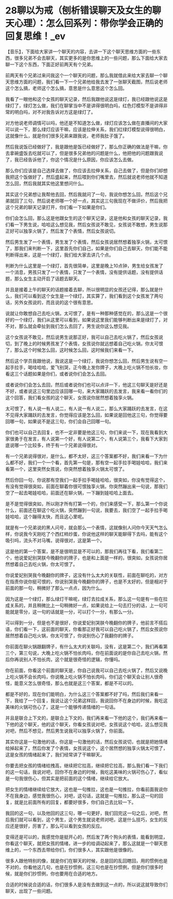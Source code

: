 # 28聊以为戒（刨析错误聊天及女生的聊天心理）：怎么回系列：带你学会正确的回复思维！_ev

【音乐】，下面给大家讲一个聊天的内容，去讲一下这个聊天思维方面的一些东西，很多兄弟不会去聊天，其实更多的是你思维上的一些问题，那么下面给大家去聊一下这个东西，下面正好前两天有个兄弟。

前两天有个兄弟过来问我这个一个聊天的问题，那么我就借此来给大家去聊一个聊天思维方面的问题，我们看一下一个兄弟他给我去发了一张聊天截图，然后说老师这个怎么搞，老师这个怎么搞，意思是什么意思这个怎么回。

我看了一眼他和这个女孩的聊天记录，然后我跟他说这是绿灯，我已经跟他说这是绿灯了，绿灯怎么做，我们在聊掌当中不是讲得很明白吗，红色灯模型不是讲得非常的明白吗，对不对我告诉对方这是绿灯了。

对方他说老师调情可以吗，他还是不知道怎么做，绿灯应该怎么做在直播间的大家可以说一下，那么绿灯应该干嘛，应该是拉伸关系，我们红绿灯模型说得很明白，这就像什么，就是你们很多兄弟来跟我说，老师我肚子饿了。

然后我说饭已经做好了，我是跟他是饭已经做好了，那么你正确的做法是干嘛，你去拿碗盛饭去吃就可以了，但是很多兄弟他的问题是什么，他把他的问题跟我说了，我已经告诉他了，你这个情况是什么原因，你应该怎么去做。

那么你们应该是自己选择去做了，你应该去拉伸关系，自己去做了，但是你们却想我把这个饭做好了，然后盛起来，然后喂到你们嘴里去，然后就说老师他就不知道怎么回，然后我就其实他这里想问什么。

其实这个兄弟想让我帮他去回，然后我就问了一句，我说你想怎么回，然后这个兄弟就回了三句，然后说老师哪一个好一点，其实这三句我现在不做评价，然后我把这个兄弟的聊天记录打开，你们看一下如果是你们。

你们会怎么回，那么这是他跟女生的这个聊天记录，这是他和女孩的聊天记录，我们看一下男生说，哈哈这么想见我，然后女孩说不敢见，女孩说不敢想，男生说那正好可以独享火锅了，然后发了个表情，然后女孩说切。

然后男生发了一个表情，男生发了个表情，然后女孩说居然想着独享火锅，太可恨了，那我们来判断一下，这里首先你们自己，如果是你们自己去聊天，你们能不能判断得出来，这是一个绿灯，我们给大家去讲几个点。

判断为什么这里是一个绿灯，首先很简单，这里是晚上10点钟，男生给女孩发了一个消息，男孩只发了一个表情，只发了一个表情，没有提供话题，没有提供话题，那么女生主动开启了话题去聊天。

并且是接着上午的聊天的话题接着去聊，所以很明显的女孩还记得，那么就是什么，我们可以看到这个女生是一个绿灯，其实算了，我们看到这个女孩发了两句话，另外女孩说的，而且说的这个很有意思。

说就让你敢想自己去吃火锅，太可恨了，是有一种那种感觉在的，那么这是一个很好的一个绿灯，我们从这里可以看到，如果说这里我们能够判断出来是绿灯了，对不对，那么就会牵扯到我们怎么去回了，男生说你这么想见我。

这个女孩说不敢见，然后说男生说那正好，我可以自己去吃火锅了，然后女孩说切，到了晚上的时候男孩发了个表情，女孩说你就远想着自己吃火锅，你太可恨了，那么这个时候怎么回，这时候怎么回，这时候我们来看一下。

然后这个学员我跟他说，我说这是一个绿灯，我说你想怎么回，然后男生说有空一起手拉手，喝哇哈哈，爱飞别哭，正今晚上发你牌子，大晚上吃火锅不怕长妆，你看这三个话题如果是你们，或者说你们会怎么去回。

或者说你们会怎么去回，然后或者说你们也可以点评一下，他这三句聊天是好还是不好，或者说这三句里边应该回哪一句，来大家踊跃的去发言，我来看一看你们的这个回答，我们看女孩的这个聊天，女孩说你居然想着独享火锅。

太可恨了，有人说一有人说二，有人说一有人说二，那么大家踊跃的去发言，在这不见得大家踊跃的去发言，你觉得应该是怎么回，如果说是回他这三句，你觉得要回哪一句，如果说不是这三句，你们会自己回哪一句。

你们也可以自己去回复，也不一定非要是他这三句，你们来说一下，现在我看到大家很勇于在发言，有人说第一个好，有人说第二个，有人说第三个，我看下大家到底说哪一个比较多，终于有一个兄弟说得很对。

有一个兄弟说得很对，是什么，都不太好，这三个答案都不好，我们来看一下为什么都不好，我们一个一个看，首先第一句是，那有空一起手拉手喝娃哈哈，我们来看第一个，这里突然女孩说，你突然想着独享火锅太可恨了。

然后你回一句，你说那有空我们一起手拉手喝娃哈哈，很突如，你没有觉得这个，有没有觉得很突如，前面在聊着你很可恨独享火锅，你突然蹦出来一句说，那我们空了一起去喝娃哈哈，前面还在聊火锅，一下蹦到娃哈哈上面去。

是不是觉得很突如，所以刚才所有打第一个的，你们来感受一下，那么第一个你说什么，前面还在聊这个吃火锅，突然蹦到一句说，我要去，我们空了一起手拉手喝娃哈哈，这个蹦得太快，而且这心里呢。

就是有一个兄弟说的黑人问号，就会那么一个表情，这就像别人问你今天天气怎么样，你说我今天刚吃了个西红柿炒蛋，你说他这样的聊天能聊得下去吗，能有这个吸引吗，流头不对马嘴，说得很对，这是第一个。

这是他的第一个答案，是不是很明显是不可以的，那我们再往下看，我们看第二个，他说爱妃别哭朕今晚翻你的牌子，也是和上面是一样的，很突如，女孩说你居然想着自己去吃火锅，你太可恨了。

你说爱妃别哭我今晚翻你的牌子，这没有什么太大的关联性，前面在聊吃的，对方在指责你说你挺可恨的，你说别哭我今晚翻你的牌子，也是不太好的，但是相对于前面的那一句，稍微好了那么一点点，因为什么。

因为这是一个绿灯，那么绿灯干嘛呢，绿灯去拉成关系，那么这一句是有一些在拉成关系的，并且稍微比上一句稍微好一点，如果说给上一句去打分的话，上一句可能就是零分，这一句的话就是一分，可以打个一分，有那么一分。

可以得到一分，但是也不是很好，你说爱妃别哭朕今晚翻你的牌子，他前言不搭后语，你们看一下，这前面的聊天，你看那正好我可以自己吃火锅了，然后女孩说你居然想着自己吃火锅，你太可恨了，你说别伤心了我翻你的牌子。

你前面在聊火锅跟翻牌子，有什么太大的关联吗，没有，这是第二个，我们再看第三个，第三句说，大晚上吃火锅不怕长肉吗，你在前面说的是你自己去吃火锅，然后你再说别人不怕长肉，这个就是很奇怪的逻辑，你懂吗。

你在前面，你看这个前面的聊天是，你自己说我可以自己去吃火锅了，然后又说晚上吃火锅不会长肉吗，你说晚上吃火锅不怕长肉吗，你们这个聊天会让别人很奇怪，能意义怎么很奇怪，那么也就是这三个答案，都是不可以的。

都是不好的，现在你们能明白，为什么这三个答案都不好了吗，然后我们来看一下，我给了一个回复，我说让这个兄弟这样回，我说回你不在身边的时候，我吃这美味的火锅可伤心了，这是一个能够传递情绪的一句话。

并且是联合上下文的，是联合上下文的，我们再来看一下他的这个，我们再来看一下他的这个聊天，他的这个聊天，你看女孩说对吧，女孩说这个哈哈，这么想见我对吧，然后不想见，然后男生说我可以独享火锅了，你前面。

其实你这是一句激他的话，你这是一句激他的话，然后女孩说切，也就是把她情绪给掉起来了，然后你发了个表情，女孩说这个，这个居然想的独享火锅太可恨了，这是女孩的情绪起来了，我们经常讲了干嘛聊天。

你要去把女孩的情绪给拽高，继续把它拉高，继续把它拉高，那么我们看一下我们的这一句话，我说对吧，回你不在身边的时候，我吃这美味的火锅可伤心了，看似是一句我很伤心，但其实是把前面的这个情绪，继续给它放大。

把女生的情绪继续给它放大，这也是一句推拉，这也是一句推拉，你看前面我说你不在我身边，感觉我很伤心，对吧，这句话，这就是一句推拉，那么这一句的回复，就是比前面所有的回复，都要好很多，你们自己去比较一下。

我回的这一句，以及他回的这三句，哪一句更好，我们回完这一句之后，对吧，然后我们就可以看到，这个男生，这个男生就说老师对吧，这是什么技巧，女生的反应还是很好，厉害了，那么可以看到女孩的反应。

变得还是可以的，我感觉你是挺开心的，然后发了两个狗头的表情，能看到明显，你看这个聊天，就把女孩的情绪，进一步的给调动起来了，那么这就是一个聊天思维上的，一个东西去带给你们，你们很多人，其实跟他是很像的。

很多人跟他特别的像，就是你们在聊天的时候，总是回的乱回瞎回，用的惯例也是不对的，你看他这几句，也是在抄惯例，这三句也是在抄惯例，但是你们很多时候，就是你们抄惯例，你也要用在合适的地方。

合适的时候说合适的话，你们很多人是没有去做到这一点的，所以说这就导致你们聊天，出现了一些问题。